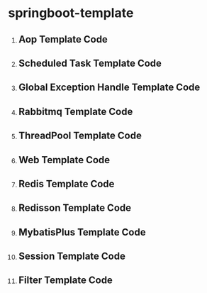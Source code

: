 # springboot-template
1. ## Aop Template Code

2. ## Scheduled Task Template Code

3. ## Global Exception Handle Template Code

4. ## Rabbitmq Template Code

5. ## ThreadPool Template Code

6. ## Web Template Code

7. ## Redis Template Code

8. ## Redisson Template Code

9. ## MybatisPlus Template Code

10. ## Session Template Code

11. ## Filter Template Code